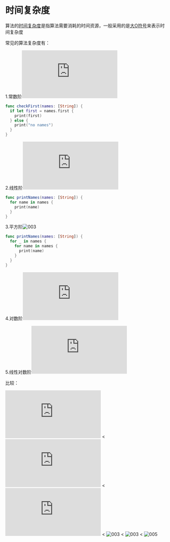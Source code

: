 # 时间复杂度

算法的[时间复杂度](https://zh.wikipedia.org/wiki/%E6%97%B6%E9%97%B4%E5%A4%8D%E6%9D%82%E5%BA%A6)是指算法需要消耗的时间资源，一般采用的是[大O符号](https://zh.wikipedia.org/wiki/%E5%A4%A7O%E7%AC%A6%E5%8F%B7)来表示时间复杂度

常见的算法复杂度有：

1.常数阶![001](http://latex.codecogs.com/gif.latex?O(1))

```swift
func checkFirst(names: [String]) {
  if let first = names.first {
    print(first)
  } else {
    print("no names")
  }
}
```

2.线性阶![002](http://latex.codecogs.com/gif.latex?O(n))

```swift
func printNames(names: [String]) {
  for name in names {
    print(name)
  }
}
```

3.平方阶![003](http://latex.codecogs.com/gif.latex?O(n^2))

```swift
func printNames(names: [String]) {
  for _ in names {
    for name in names {
      print(name)
    }
  }
}
```

4.对数阶![004](http://latex.codecogs.com/gif.latex?O(logn))

5.线性对数阶![004](http://latex.codecogs.com/gif.latex?O(nlogn))

比较：

![001](http://latex.codecogs.com/gif.latex?O(1)) < ![004](http://latex.codecogs.com/gif.latex?O(logn)) < ![002](http://latex.codecogs.com/gif.latex?O(n)) < ![003](http://latex.codecogs.com/gif.latex?O(n^2)) < ![003](http://latex.codecogs.com/gif.latex?O(n^3)) < ![005](http://latex.codecogs.com/gif.latex?O(2^n))




